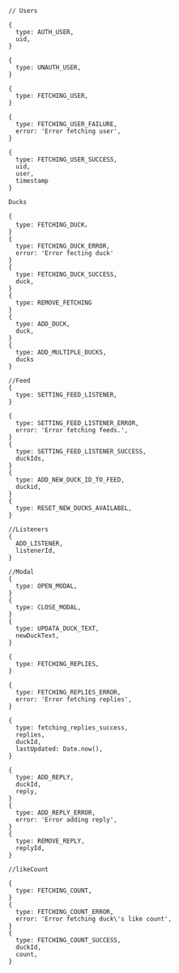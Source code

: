     // Users

    {
      type: AUTH_USER,
      uid,
    }

    {
      type: UNAUTH_USER,
    }

    {
      type: FETCHING_USER,
    }

    {
      type: FETCHING_USER_FAILURE,
      error: 'Error fetching user',
    }

    {
      type: FETCHING_USER_SUCCESS,
      uid,
      user,
      timestamp
    }

    Ducks

    {
      type: FETCHING_DUCK，
    }
    {
      type: FETCHING_DUCK_ERROR,
      error: 'Error fecting duck'
    }
    {
      type: FETCHING_DUCK_SUCCESS,
      duck,
    }
    {
      type: REMOVE_FETCHING
    }
    {
      type: ADD_DUCK,
      duck,
    }
    {
      type: ADD_MULTIPLE_DUCKS,
      ducks
    }

    //Feed
    {
      type: SETTING_FEED_LISTENER,
    }

    {
      type: SETTING_FEED_LISTENER_ERROR,
      error: 'Error fetching feeds.',
    }
    {
      type: SETTING_FEED_LISTENER_SUCCESS,
      duckIds,
    }
    {
      type: ADD_NEW_DUCK_ID_TO_FEED,
      duckid,
    }
    {
      type: RESET_NEW_DUCKS_AVAILABEL,
    }

    //Listeners
    {
      ADD_LISTENER,
      listenerId,
    }

    //Modal
    {
      type: OPEN_MODAL,
    }
    {
      type: CLOSE_MODAL,
    }
    {
      type: UPDATA_DUCK_TEXT,
      newDuckText,
    }

    {
      type: FETCHING_REPLIES,
    }

    {
      type: FETCHING_REPLIES_ERROR,
      error: 'Error fetching replies',
    }

    {
      type: fetching_replies_success,
      replies,
      duckId,
      lastUpdated: Date.now(),
    }

    {
      type: ADD_REPLY,
      duckId,
      reply,
    }
    {
      type: ADD_REPLY_ERROR,
      error: 'Error adding reply',
    }
    {
      type: REMOVE_REPLY,
      replyId,
    }

    //likeCount

    {
      type: FETCHING_COUNT,
    }
    {
      type: FETCHING_COUNT_ERROR,
      error: 'Error fetching duck\'s like count',
    }
    {
      type: FETCHING_COUNT_SUCCESS,
      duckId,
      count,
    }


